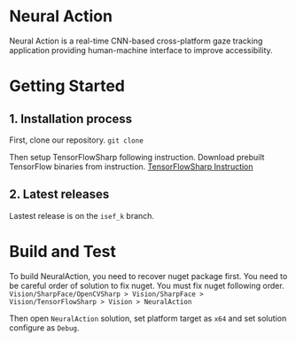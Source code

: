 # Neural Action 

Neural Action is a real-time CNN-based cross-platform gaze tracking application providing human-machine interface to improve accessibility.

# Getting Started

## 1. Installation process

First, clone our repository.
`git clone `

Then setup TensorFlowSharp following instruction. Download prebuilt TensorFlow binaries from instruction.
[TensorFlowSharp Instruction](https://github.com/gmlwns2000/TensorFlowSharp)

## 2.	Latest releases
Lastest release is on the `isef_k` branch.

# Build and Test

To build NeuralAction, you need to recover nuget package first. You need to be careful order of solution to fix nuget. You must fix nuget following order.
`Vision/SharpFace/OpenCVSharp > Vision/SharpFace > Vision/TensorFlowSharp > Vision > NeuralAction`

Then open `NeuralAction` solution, set platform target as `x64` and set solution configure as `Debug`.
